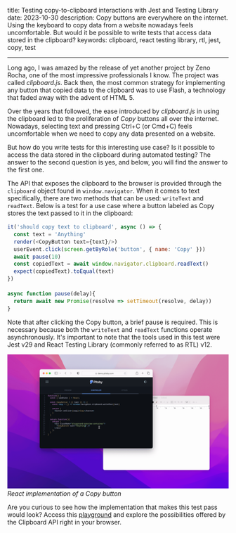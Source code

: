 title: Testing copy-to-clipboard interactions with Jest and Testing Library
date: 2023-10-30
description: Copy buttons are everywhere on the internet. Using the keyboard to copy data from a website nowadays feels uncomfortable. But would it be possible to write tests that access data stored in the clipboard?
keywords: clipboard, react testing library, rtl, jest, copy, test

---

Long ago, I was amazed by the release of yet another project by Zeno Rocha, one of the most impressive professionals I know. The project was called *clipboard.js*. Back then, the most common strategy for implementing any button that copied data to the clipboard was to use Flash, a technology that faded away with the advent of HTML 5.

Over the years that followed, the ease introduced by *clipboard.js* in using the clipboard led to the proliferation of *Copy* buttons all over the internet. Nowadays, selecting text and pressing Ctrl+C (or Cmd+C) feels uncomfortable when we need to copy any data presented on a website.

But how do you write tests for this interesting use case? Is it possible to access the data stored in the clipboard during automated testing? The answer to the second question is yes, and below, you will find the answer to the first one.

The API that exposes the clipboard to the browser is provided through the `clipboard` object found in `window.navigator`. When it comes to text specifically, there are two methods that can be used: `writeText` and `readText`. Below is a test for a use case where a button labeled as Copy stores the text passed to it in the clipboard:
``` javascript
it('should copy text to clipboard', async () => {
  const text = 'Anything'
  render(<CopyButton text={text}/>)
  userEvent.click(screen.getByRole('button', { name: 'Copy' }))
  await pause(10)
  const copiedText = await window.navigator.clipboard.readText()
  expect(copiedText).toEqual(text)
})

async function pause(delay){
  return await new Promise(resolve => setTimeout(resolve, delay))
}
```

Note that after clicking the Copy button, a brief pause is required. This is necessary because both the `writeText` and `readText` functions operate asynchronously. It's important to note that the tools used in this test were Jest v29 and React Testing Library (commonly referred to as RTL) v12.

![Animation displaying the implementation of a Copy button written with React](../../images/copy-button.gif)  
_React implementation of a Copy button_

Are you curious to see how the implementation that makes this test pass would look? Access this [playground](https://pitsby-demo.compilorama.com/#!/components/react/playground?tab=1&code=eyJjb250cm9sbGVyIjoiZnVuY3Rpb24oKSB7XG4gIGNvbnN0IENvcHlCdXR0b24gPSAoeyB0ZXh0IH0pID0%252BIHtcbiAgICBjb25zdCBjb3B5ID0gKCkgPT4gd2luZG93Lm5hdmlnYXRvci5jbGlwYm9hcmQud3JpdGVUZXh0KHRleHQpXG5cbiAgICByZXR1cm4gKFxuICAgICAgPGJ1dHRvbiBvbkNsaWNrPXtjb3B5fT5Db3B5PC9idXR0b24%252BXG4gICAgKVxuICB9XG5cbiAgcmV0dXJuIGZ1bmN0aW9uKCl7XG4gICAgcmV0dXJuIChcbiAgICAgIDxkaXYgY2xhc3NOYW1lPVwicGxheWdyb3VuZC1wcmV2aWV3LWNvbnRhaW5lclwiPlxuICAgICAgICA8Q29weUJ1dHRvbiB0ZXh0PVwiQW55dGhpbmdcIiAvPlxuICAgICAgPC9kaXY%252BXG4gICAgKTtcbiAgfVxufSIsInN0eWxlcyI6Ii5wbGF5Z3JvdW5kLXByZXZpZXctY29udGFpbmVyIHsgcGFkZGluZzogMzBweDsgfSJ9) and explore the possibilities offered by the Clipboard API right in your browser.
